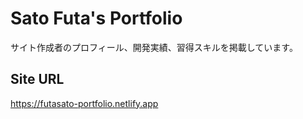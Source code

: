 # Sato Futa's Portfolio 

サイト作成者のプロフィール、開発実績、習得スキルを掲載しています。

## Site URL
https://futasato-portfolio.netlify.app